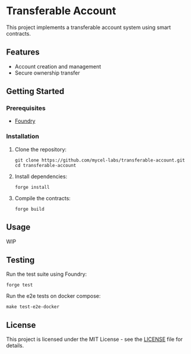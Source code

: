 # Transferable Account

This project implements a transferable account system using smart contracts.

## Features

- Account creation and management
- Secure ownership transfer

## Getting Started

### Prerequisites

- [Foundry](https://book.getfoundry.sh/getting-started/installation)

### Installation

1. Clone the repository:
   ```
   git clone https://github.com/mycel-labs/transferable-account.git
   cd transferable-account
   ```

2. Install dependencies:
   ```
   forge install
   ```

3. Compile the contracts:
   ```
   forge build
   ```

## Usage

WIP

## Testing

Run the test suite using Foundry:

```
forge test
```

Run the e2e tests on docker compose:

```
make test-e2e-docker
```

## License

This project is licensed under the MIT License - see the [LICENSE](LICENSE) file for details.
